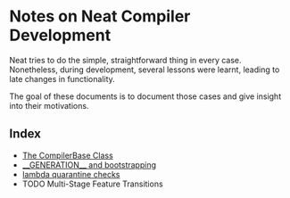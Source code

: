 # Notes on Neat Compiler Development

Neat tries to do the simple, straightforward thing in every case.
Nonetheless, during development, several lessons were learnt,
leading to late changes in functionality.

The goal of these documents is to document those cases
and give insight into their motivations.

## Index

- [The CompilerBase Class](./compilerbase.md)
- [\_\_GENERATION\_\_ and bootstrapping](./generations.md)
- [lambda quarantine checks](./quarantine.md)
- TODO Multi-Stage Feature Transitions
